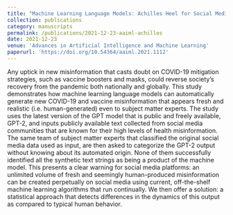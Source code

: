 ```yaml
---
title: "Machine Learning Language Models: Achilles Heel for Social Media Platforms and a Possible Solution"
collection: publications
category: manuscripts
permalink: /publications/2021-12-23-aaiml-achilles
date: 2021-12-23
venue: 'Advances in Artificial Intelligence and Machine Learning'
paperurl: 'https://doi.org/10.54364/aaiml.2021.1112'
---
```


Any uptick in new misinformation that casts doubt on COVID-19 mitigation strategies, such as vaccine boosters and masks, could reverse society’s recovery from the pandemic both nationally and globally. This study demonstrates how machine learning language models can automatically generate new COVID-19 and vaccine misinformation that appears fresh and realistic (i.e. human-generated) even to subject matter experts. The study uses the latest version of the GPT model that is public and freely available, GPT-2, and inputs publicly available text collected from social media communities that are known for their high levels of health misinformation. The same team of subject matter experts that classified the original social media data used as input, are then asked to categorize the GPT-2 output without knowing about its automated origin. None of them successfully identified all the synthetic text strings as being a product of the machine model. This presents a clear warning for social media platforms: an unlimited volume of fresh and seemingly human-produced misinformation can be created perpetually on social media using current, off-the-shelf machine learning algorithms that run continually. We then offer a solution: a statistical approach that detects differences in the dynamics of this output as compared to typical human behavior.
